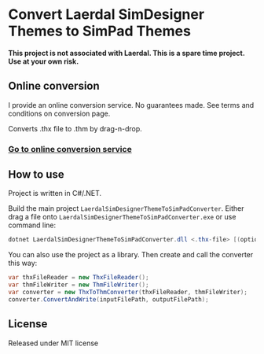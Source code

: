 # Convert Laerdal SimDesigner Themes to SimPad Themes

**This project is not associated with Laerdal. This is a spare time project. Use at your own risk.**

## Online conversion

I provide an online conversion service. No guarantees made. See terms and conditions on conversion page.

Converts .thx file to .thm by drag-n-drop. 

[<h3>Go to online conversion service</h3>](https://laerdal.janscholtyssek.dk)

## How to use

Project is written in C#/.NET.

Build the main project ```LaerdalSimDesignerThemeToSimPadConverter```. Either drag a file onto ```LaerdalSimDesignerThemeToSimPadConverter.exe``` or use command line:

```powershell
dotnet LaerdalSimDesignerThemeToSimPadConverter.dll <.thx-file> [(optional).thm-file]
```

You can also use the project as a library. Then create and call the converter this way:

```csharp
var thxFileReader = new ThxFileReader();
var thmFileWriter = new ThmFileWriter();
var converter = new ThxToThmConverter(thxFileReader, thmFileWriter);
converter.ConvertAndWrite(inputFilePath, outputFilePath);
```

## License

Released under MIT license
